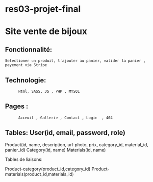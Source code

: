 # res03-projet-final


# Site vente de bijoux


## Fonctionnalité:

    Selectioner un produit, l'ajouter au panier, valider la panier , payement via Stripe





## Technologie: 
          Html, SASS, JS , PHP , MYSQL

## Pages :
          Acceuil , Gallerie , Contact , Login  , 404 

## Tables: User(id, email, password, role)
Product(id, name, description, url-photo, prix, category_id, material_id, panier_id)
Category(id, name)
Materials(id, name)
         
Tables de liaisons: 

Product-category(product_id,category_id)
Product-materials(product_id,materials_id)
                 
                      
